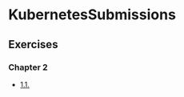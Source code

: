 # KubernetesSubmissions

## Exercises

### Chapter 2

- [1.1.](https://github.com/h4r0015k/devops-with-kubernetes/tree/1.1/logOutput)
